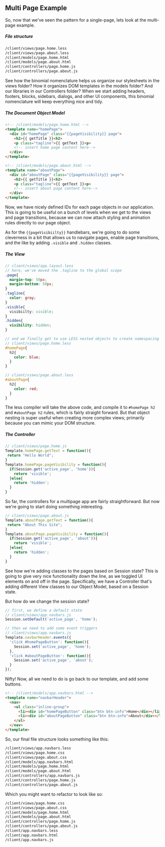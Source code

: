 ## Multi Page Example

So, now that we've seen the pattern for a single-page, lets look at the multi-page example.
##### File structure 
````sh
/client/views/page.home.less
/client/views/page.about.less
/client/models/page.home.html
/client/models/page.about.html
/client/controllers/page.home.js
/client/controllers/page.about.js
````

See how the binomial nomenclature helps us organize our stylesheets in the views folder?  How it organizes DOM templates in the models folder?  And our libraries in our Controllers folder?  When we start adding headers, footers, blocks, sidebars, dialogs, and other UI components, this binomial nomenclature will keep everything nice and tidy.  

 
##### The Document Object Model   
````html
<!-- /client/models/page.home.html -->
<template name="homePage">
  <div id="homePage" class="{{pageVisibility}} page">
    <h2>{{ getTitle }}<h2>
    <p class="tagline">{{ getText }}<p>
    <!-- insert home page content here-->
  </div>
</template>

<!-- /client/models/page.about.html -->
<template name="aboutPage">
  <div id="aboutPage" class="{{pageVisibility}} page">
    <h2>{{ getTitle }}<h2>
    <p class="tagline">{{ getText }}<p>
    <!-- insert about page content here-->
  </div>
</template>
````

Now, we have nicely defined IDs for each page objects in our application.  This is going to be useful on a bunch of levels when we get to the views and page transitions, because we can now attach styling and animation rules directly to our page object.    

As for the ``{{pageVisibiilty}}`` handlebars, we're going to do some cleverness in a bit that allows us to navigate pages, enable page transitions, and the like by adding ``.visible`` and ``.hidden`` classes.  

##### The View  
````scss
// client/views/app.layout.less
// here, we've moved the .tagline to the global scope
.page{
  margin-top: 50px;
  margin-bottom: 50px;
}
.tagline{
  color: gray;
}
.visible{
  visibiilty: visible;
}
.hidden{
  visibility: hidden;
}

// and we finally get to use LESS nested objects to create namespacing hierarchy
// client/views/page.home.less
#homePage{
  h2{
    color: blue;
  }
}

// client/views/page.about.less
#aboutPage{
  h2{
    color: red;
  }
}
````

The less compiler will take the above code, and compile it to ``#homePage h2`` and ``#aboutPage h2`` rules, which is fairly straight forward.  But that object nesting is super useful when creating more complex views; primarily because you can mimic your DOM structure.  


##### The Controller   
````js
// client/views/page.home.js 
Template.homePage.getText = function(){
 return "Hello World";
}
Template.homePage.pageVisibility = function(){
  if(Session.get('active_page', 'home')){
    return 'visible';
  }else{
    return 'hidden';
  }
}
````

So far, the controllers for a multipage app are fairly straightforward.  But now we're going to start doing something interesting.  

````js
// client/views/page.about.js 
Template.aboutPage.getText = function(){
 return "About This Site";
}
Template.aboutPage.pageVisibility = function(){
  if(Session.get('active_page', 'about')){
    return 'visible';
  }else{
    return 'hidden';
  }
}
````

See how we're adding classes to the pages based on Session state?  This is going to give very nice functionality down the line, as we toggled UI elements on and off in the page.  Specifically, we have a Controller that's adding different View classes to our Object Model, based on a Session state.

But how do we change the session state?
````js
// first, we define a default state
// client/views/app.navbars.js 
Session.setDefault('active_page', 'home');

// then we need to add some event triggers
// client/views/app.navbars.js 
Template.navbarHeader.events({
  'click #homePageButton': function(){
    Session.set('active_page', 'home');
  },
  'click #aboutPageButton': function(){
    Session.set('active_page', 'about');
  }
});
````

Nifty!  Now, all we need to do is go back to our template, and add some buttons.
````html
<!-- /client/models/app.navbars.html -->
<template name="navbarHeader">
  <nav>
    <ul class="inline-group">
      <li><div id="homePageButton" class="btn btn-info">Home</div></li>
      <li><div id="aboutPageButton" class="btn btn-info">About</div></li>
    </ul>
  </nav>
</template>
````

So, our final file structure looks something like this:
````sh
/client/views/app.navbars.less
/client/views/page.home.css
/client/views/page.about.css
/client/models/app.navbars.html
/client/models/page.home.html
/client/models/page.about.html
/client/controllers/app.navbars.js
/client/controllers/page.home.js
/client/controllers/page.about.js
````

Which you might want to refactor to look like so:
````sh
/client/views/page.home.css
/client/views/page.about.css
/client/models/page.home.html
/client/models/page.about.html
/client/controllers/page.home.js
/client/controllers/page.about.js
/client/app.navbars.less
/client/app.navbars.html
/client/app.navbars.js
````
